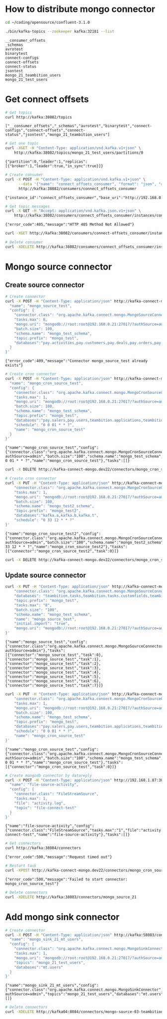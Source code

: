 
# How to distribute mongo connector


```bash
cd ~/coding/opensource/confluent-3.1.0
```

    


```bash
./bin/kafka-topics --zookeeper kafka:32181 --list
```

    __consumer_offsets
    _schemas
    avrotest
    binarytest
    connect-configs
    connect-offsets
    connect-status
    jsontest
    mongo_21_teambition_users
    mongo_21_test_users


# Get connect offsets


```bash
# Get topics
curl http://kafka:38082/topics
```

    ["__consumer_offsets","_schemas","avrotest","binarytest","connect-configs","connect-offsets","connect-status","jsontest","mongo_21_teambition_users"]


```bash
# Get one topic
curl -XGET -H "Content-Type: application/vnd.kafka.v1+json" \
    http://kafka:38082/topics/mongo_21_test_users/partitions/0
```

    {"partition":0,"leader":1,"replicas":[{"broker":1,"leader":true,"in_sync":true}]}


```bash
# Create consumer
curl -X POST -H "Content-Type: application/vnd.kafka.v1+json" \
      --data '{"name": "connect_offsets_consumer", "format": "json", "auto.offset.reset": "smallest"}' \
      http://kafka:38082/consumers/connect_offsets_consumer
```

    {"instance_id":"connect_offsets_consumer","base_uri":"http://192.168.0.21:8082/consumers/connect_offsets_consumer/instances/connect_offsets_consumer"}


```bash
# Get topic messages
curl -X GET -H "Accept: application/vnd.kafka.json.v1+json" \
    http://kafka:38082/consumers/connect_offsets_consumer/instances/connect_offsets_consumer/topics/mongo_21_test_users
```

    {"error_code":405,"message":"HTTP 405 Method Not Allowed"}


```bash
curl -XGET http://kafka:38082/consumers/connect-offsets_consumer/instances/connect_offsets_consumer/
```


```bash
# Delete consumer
curl -XDELETE http://kafka:38082/consumers/connect_offsets_consumer/instances/connect_offsets_consumer
```

    

# Mongo source connector
## Create source connector


```bash
# Create connector
curl -X POST -H "Content-Type: application/json" http://kafka-connect-mongo.dev22/connectors -d '{
  "name": "mongo_source_test",
  "config": {
    "connector.class": "org.apache.kafka.connect.mongo.MongoSourceConnector",
    "tasks.max": 8,
    "mongo.uri": "mongodb://root:root@192.168.0.21:27017/?authSource=admin",
    "batch.size": 100,
    "schema.name": "mongo_test_schema",
    "topic.prefix": "mongo_test",
    "databases":"pay.activities,pay.customers,pay.deals,pay.orders,pay.organizations,pay.peoples,pay.toids,spider.orgs,teambition.activities,teambition.apprelations,teambition.collections,teambition.customfields,teambition.events,teambition.groups,teambition.idmaps,teambition.linkprojects,teambition.members,teambition.objectlinks,teambition.organizations,teambition.posts,teambition.projects,teambition.rules,teambition.stages,teambition.tags,teambition.tasklists,teambition.tasks,teambition.teams,teambition.users,teambition.usersources,teambition.versions,teambition.weeklyactivenesses,teambition.works,teambition.worktimes"
  }
}'
```

    {"error_code":409,"message":"Connector mongo_source_test already exists"}


```bash
# Create cron connector
curl -X POST -H "Content-Type: application/json" http://kafka-connect-mongo.dev22/connectors -d '{
  "name": "mongo_cron_source_test",
  "config": {
    "connector.class": "org.apache.kafka.connect.mongo.MongoCronSourceConnector",
    "tasks.max": 1,
    "mongo.uri": "mongodb://root:root@192.168.0.21:27017/?authSource=admin",
    "batch.size": 100,
    "schema.name": "mongo_test_schema",
    "topic.prefix": "mongo_test",
    "databases":"pay.salers,pay.users,teambition.applications,teambition.exportedlogs,teambition.projecttemplates",
    "schedule": "0 0 01 * * ?",
    "name": "mongo_cron_source_test"
  }
}'
```

    {"name":"mongo_cron_source_test","config":{"connector.class":"org.apache.kafka.connect.mongo.MongoCronSourceConnector","tasks.max":"1","mongo.uri":"mongodb://root:root@192.168.0.21:27017/?authSource=admin","batch.size":"100","schema.name":"mongo_test_schema","topic.prefix":"mongo_test","databases":"pay.salers,pay.users,teambition.applications,teambition.exportedlogs,teambition.projecttemplates","schedule":"0 0 01 * * ?","name":"mongo_cron_source_test"},"tasks":[]}


```bash
curl -X DELETE http://kafka-connect-mongo.dev22/connectors/mongo_cron_source_test
```

    


```bash
# Create cron connector
curl -X PUT -H "Content-Type: application/json" http://kafka-connect-mongo.dev22/connectors/mongo_cron_source_test2/config -d '{
    "connector.class": "org.apache.kafka.connect.mongo.MongoCronSourceConnector",
    "tasks.max": 1,
    "mongo.uri": "mongodb://root:root@192.168.0.21:27017/?authSource=admin",
    "batch.size": 100,
    "schema.name": "mongo_test2_schema",
    "topic.prefix": "mongo_test2",
    "databases":"kafka.a,kafka.b,kafka.t",
    "schedule": "0 33 12 * * ?"
}'
```

    {"name":"mongo_cron_source_test2","config":{"connector.class":"org.apache.kafka.connect.mongo.MongoCronSourceConnector","tasks.max":"1","mongo.uri":"mongodb://root:root@192.168.0.21:27017/?authSource=admin","batch.size":"100","schema.name":"mongo_test2_schema","topic.prefix":"mongo_test2","databases":"kafka.a,kafka.b,kafka.t","schedule":"0 33 12 * * ?","name":"mongo_cron_source_test2"},"tasks":[{"connector":"mongo_cron_source_test2","task":0}]}


```bash
curl -X DELETE http://kafka-connect-mongo.dev22/connectors/mongo_cron_source_test
```

    

## Update source connector


```bash
curl -X PUT -H "Content-Type: application/json" http://kafka-connect-mongo.dev22/connectors/mongo_source_test/config -d '{
    "connector.class": "org.apache.kafka.connect.mongo.MongoSourceConnector",
    "databases": "teambition.tasks,teambition.tasks.customfields,teambition.messages,teambition.apprelations.applications,pay.fields,pay.saleagents,pay.products,pay.productskus,teambition.applications,teambition.projecttags,pay.orders,pay.privileges,teambition.okrperiods,teambition.contacts,pay.activities,pay.customers,pay.deals,pay.orders,pay.organizations,pay.peoples,pay.sourcelogs,pay.toids,spider.orgs,teambition.activities,teambition.apprelations,teambition.collections,teambition.customfields,teambition.entries,teambition.events,teambition.groups,teambition.idmaps,teambition.linkprojects,teambition.members,teambition.objectlinks,teambition.organizations,teambition.posts,teambition.projects,teambition.rooms,teambition.rules,teambition.stages,teambition.tags,teambition.tasklists,teambition.tasks,teambition.teams,teambition.users,teambition.usersources,teambition.versions,teambition.weeklyactivenesses,teambition.works,teambition.worktimes",
    "topic.prefix": "mongo_test",
    "tasks.max": "8",
    "batch.size": "100",
    "schema.name": "mongo_test_schema",
    "name": "mongo_source_test",
    "initial.import": "true",
    "mongo.uri": "mongodb://root:root@192.168.0.21:27017/?authSource=admin"
}'
```

    {"name":"mongo_source_test","config":{"connector.class":"org.apache.kafka.connect.mongo.MongoSourceConnector","databases":"teambition.tasks,teambition.tasks.customfields,teambition.messages,teambition.apprelations.applications,pay.fields,pay.saleagents,pay.products,pay.productskus,teambition.applications,teambition.projecttags,pay.orders,pay.privileges,teambition.okrperiods,teambition.contacts,pay.activities,pay.customers,pay.deals,pay.orders,pay.organizations,pay.peoples,pay.sourcelogs,pay.toids,spider.orgs,teambition.activities,teambition.apprelations,teambition.collections,teambition.customfields,teambition.entries,teambition.events,teambition.groups,teambition.idmaps,teambition.linkprojects,teambition.members,teambition.objectlinks,teambition.organizations,teambition.posts,teambition.projects,teambition.rooms,teambition.rules,teambition.stages,teambition.tags,teambition.tasklists,teambition.tasks,teambition.teams,teambition.users,teambition.usersources,teambition.versions,teambition.weeklyactivenesses,teambition.works,teambition.worktimes","topic.prefix":"mongo_test","tasks.max":"8","batch.size":"100","schema.name":"mongo_test_schema","name":"mongo_source_test","initial.import":"true","mongo.uri":"mongodb://root:root@192.168.0.21:27017/?authSource=admin"},"tasks":[{"connector":"mongo_source_test","task":0},{"connector":"mongo_source_test","task":1},{"connector":"mongo_source_test","task":2},{"connector":"mongo_source_test","task":3},{"connector":"mongo_source_test","task":4},{"connector":"mongo_source_test","task":5},{"connector":"mongo_source_test","task":6},{"connector":"mongo_source_test","task":7}]}


```bash
curl -X PUT -H "Content-Type: application/json" http://kafka-connect-mongo.dev22/connectors/mongo_cron_source_test/config -d '{
    "connector.class": "org.apache.kafka.connect.mongo.MongoCronSourceConnector",
    "tasks.max": 1,
    "mongo.uri": "mongodb://root:root@192.168.0.21:27017/?authSource=admin",
    "batch.size": 100,
    "schema.name": "mongo_test_schema",
    "topic.prefix": "mongo_test",
    "databases":"pay.salers,pay.users,teambition.applications,teambition.customfieldlinks,teambition.exportedlogs,teambition.projecttemplates",
    "schedule": "0 0 01 * * ?",
    "name": "mongo_cron_source_test"
}'
```

    {"name":"mongo_cron_source_test","config":{"connector.class":"org.apache.kafka.connect.mongo.MongoCronSourceConnector","tasks.max":"1","mongo.uri":"mongodb://root:root@192.168.0.21:27017/?authSource=admin","batch.size":"100","schema.name":"mongo_test_schema","topic.prefix":"mongo_test","databases":"pay.salers,pay.users,teambition.applications,teambition.customfieldlinks,teambition.exportedlogs,teambition.projecttemplates","schedule":"0 0 01 * * ?","name":"mongo_cron_source_test"},"tasks":[{"connector":"mongo_cron_source_test","task":0}]}


```bash
# Create mongodb connector by datareply
curl -X POST -H "Content-Type: application/json" http://192.168.1.87:38083/connectors -d '{
  "name": "file-source-activity",
  "config": {
    "connector.class": "FileStreamSource",
    "tasks.max": 1,
    "file": "activity.log",
    "topic": "file-connect-test"
  }
}'
```

    {"name":"file-source-activity","config":{"connector.class":"FileStreamSource","tasks.max":"1","file":"activity.log","topic":"file-connect-test","name":"file-source-activity"},"tasks":[]}


```bash
# Get connectors
curl http://kafka:38084/connectors
```

    {"error_code":500,"message":"Request timed out"}


```bash
# Restart task
curl -XPOST http://kafka-connect-mongo.dev22/connectors/mongo_cron_source_test/restart
```

    {"error_code":500,"message":"Failed to start connector: mongo_cron_source_test"}


```bash
# Delete connectors
curl -XDELETE http://kafka:38083/connectors/mongo_source_21
```

    

# Add mongo sink connector


```bash
# Create connector
curl -X POST -H "Content-Type: application/json" http://kafka:58083/connectors -d '{
  "name": "mongo_sink_21_mt_users",
  "config": {
    "connector.class": "org.apache.kafka.connect.mongo.MongoSinkConnector",
    "tasks.max": 1,
    "mongo.uri": "mongodb://root:root@192.168.0.21:27017/?authSource=admin",
    "topics": "mongo_21_test_users",
    "databases":"mt.users"
  }
}'
```

    {"name":"mongo_sink_21_mt_users","config":{"connector.class":"org.apache.kafka.connect.mongo.MongoSinkConnector","tasks.max":"1","mongo.uri":"mongodb://root:root@192.168.0.21:27017/?authSource=admin","topics":"mongo_21_test_users","databases":"mt.users","name":"mongo_sink_21_mt_users"},"tasks":[]}


```bash
# Delete connectors
curl -XDELETE http://kafka04:8084/connectors/mongo-source-03-teambition-users
```

    
